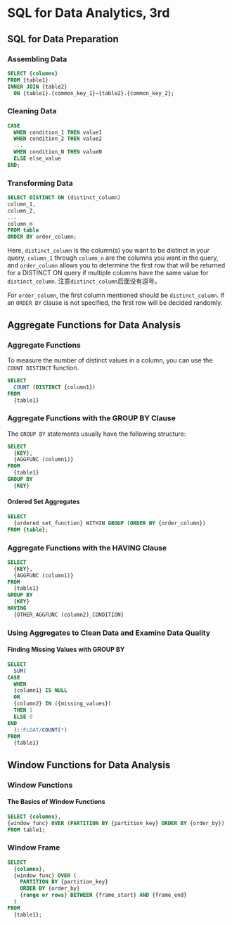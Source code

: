 # SQL for Data Analytics, 3rd

## SQL for Data Preparation

### Assembling Data

```sql
SELECT {columns}
FROM {table1}
INNER JOIN {table2}
  ON {table1}.{common_key_1}={table2}.{common_key_2};
```

### Cleaning Data

```sql
CASE
  WHEN condition_1 THEN value1
  WHEN condition_2 THEN value2
  ...
  WHEN condition_N THEN valueN
  ELSE else_value
END;
```

### Transforming Data

```sql
SELECT DISTINCT ON (distinct_column)
column_1,
column_2,
...
column_n
FROM table
ORDER BY order_column;
```

Here, `distinct_column` is the column(s) you want to be distinct in your query, `column_1` through `column_n` are the columns you want in the query, and `order_column` allows you to determine the first row that will be returned for a DISTINCT ON query if multiple columns have the same value for `distinct_column`. 注意`distinct_column`后面没有逗号。

For `order_column`, the first column mentioned should be `distinct_column`. If an `ORDER BY` clause is not specified, the first row will be decided randomly.

## Aggregate Functions for Data Analysis

### Aggregate Functions

To measure the number of distinct values in a column, you can use the `COUNT DISTINCT` function.

```sql
SELECT
  COUNT (DISTINCT {column1})
FROM
  {table1}
```

### Aggregate Functions with the GROUP BY Clause

The `GROUP BY` statements usually have the following structure:

```sql
SELECT
  {KEY},
  {AGGFUNC (column1)}
FROM
  {table1}
GROUP BY 
  {KEY}
```

#### Ordered Set Aggregates

```sql
SELECT
  {ordered_set_function} WITHIN GROUP (ORDER BY {order_column})
FROM {table};
```

### Aggregate Functions with the HAVING Clause

```sql
SELECT
  {KEY},
  {AGGFUNC (column1)}
FROM 
  {table1}
GROUP BY
  {KEY}
HAVING
  {OTHER_AGGFUNC (column2)_CONDITION}
```

### Using Aggregates to Clean Data and Examine Data Quality

#### Finding Missing Values with GROUP BY

```sql
SELECT
  SUM(
CASE
  WHEN 
  {column1} IS NULL
  OR
  {column2} IN ({missing_values})
  THEN 1
  ELSE 0
END
  )::FLOAT/COUNT(*)
FROM
  {table1}
```

## Window Functions for Data Analysis

### Window Functions

#### The Basics of Window Functions

```sql
SELECT {columns},
{window_func} OVER (PARTITION BY {partition_key} ORDER BY {order_by})
FROM table1;
```

### Window Frame

```sql
SELECT
  {columns},
  {window_func} OVER (
    PARTITION BY {partition_key}
    ORDER BY {order_by}
    {range or rows} BETWEEN {frame_start} AND {frame_end}
  )
FROM 
  {table1};
```
